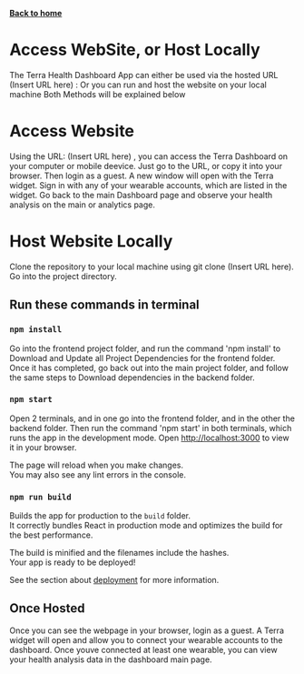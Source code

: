 [__Back to home__](../index.md)

# Access WebSite, or Host Locally

The Terra Health Dashboard App can either be used via the hosted URL (Insert URL here) : 
Or you can run and host the website on your local machine
Both Methods will be explained below

# Access Website

Using the URL: (Insert URL here) , you can access the Terra Dashboard on your computer or mobile deevice.
Just go to the URL, or copy it into your browser.
Then login as a guest.
A new window will open with the Terra widget.
Sign in with any of your wearable accounts, which are listed in the widget.
Go back to the main Dashboard page and observe your health analysis on the main or analytics page.


# Host Website Locally

Clone the repository to your local machine using git clone (Insert URL here).
Go into the project directory.

## Run these commands in terminal

### `npm install`

Go into the frontend project folder, and run the command 'npm install' to Download and Update all Project Dependencies for the frontend folder.
Once it has completed, go back out into the main project folder, and follow the same steps to Download dependencies in the backend folder.

### `npm start`

Open 2 terminals, and in one go into the frontend folder, and in the other the backend folder.
Then run the command 'npm start' in both terminals, which runs the app in the development mode.
Open [http://localhost:3000](http://localhost:3000) to view it in your browser.

The page will reload when you make changes.\
You may also see any lint errors in the console.

### `npm run build`

Builds the app for production to the `build` folder.\
It correctly bundles React in production mode and optimizes the build for the best performance.

The build is minified and the filenames include the hashes.\
Your app is ready to be deployed!

See the section about [deployment](https://facebook.github.io/create-react-app/docs/deployment) for more information.

## Once Hosted

Once you can see the webpage in your browser, login as a guest.
A Terra widget will open and allow you to connect your wearable accounts to the dashboard.
Once youve connected at least one wearable, you can view your health analysis data in the dashboard main page.
